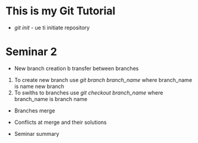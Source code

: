# This is my Git Tutorial

* *git init* - ue ti initiate repository

# Seminar 2

* New branch creation b transfer between branches

1. To create new branch use *git branch branch_name* where branch_name is name new branch
2. To swiths to branches use *git checkout branch_name* where branch_name is branch name

* Branches merge

* Conflicts at merge and their solutions

* Seminar summary